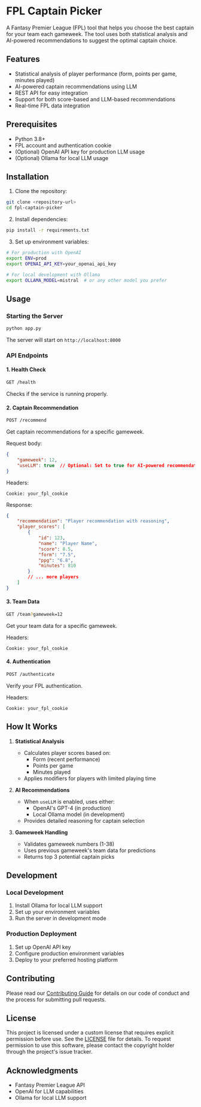 # FPL Captain Picker

A Fantasy Premier League (FPL) tool that helps you choose the best captain for your team each gameweek. The tool uses both statistical analysis and AI-powered recommendations to suggest the optimal captain choice.

## Features

- Statistical analysis of player performance (form, points per game, minutes played)
- AI-powered captain recommendations using LLM
- REST API for easy integration
- Support for both score-based and LLM-based recommendations
- Real-time FPL data integration

## Prerequisites

- Python 3.8+
- FPL account and authentication cookie
- (Optional) OpenAI API key for production LLM usage
- (Optional) Ollama for local LLM usage

## Installation

1. Clone the repository:
```bash
git clone <repository-url>
cd fpl-captain-picker
```

2. Install dependencies:
```bash
pip install -r requirements.txt
```

3. Set up environment variables:
```bash
# For production with OpenAI
export ENV=prod
export OPENAI_API_KEY=your_openai_api_key

# For local development with Ollama
export OLLAMA_MODEL=mistral  # or any other model you prefer
```

## Usage

### Starting the Server

```bash
python app.py
```

The server will start on `http://localhost:8000`

### API Endpoints

#### 1. Health Check
```bash
GET /health
```
Checks if the service is running properly.

#### 2. Captain Recommendation
```bash
POST /recommend
```
Get captain recommendations for a specific gameweek.

Request body:
```json
{
    "gameweek": 12,
    "useLLM": true  // Optional: Set to true for AI-powered recommendations
}
```

Headers:
```
Cookie: your_fpl_cookie
```

Response:
```json
{
    "recommendation": "Player recommendation with reasoning",
    "player_scores": [
        {
            "id": 123,
            "name": "Player Name",
            "score": 8.5,
            "form": "7.5",
            "ppg": "6.8",
            "minutes": 810
        }
        // ... more players
    ]
}
```

#### 3. Team Data
```bash
GET /team?gameweek=12
```
Get your team data for a specific gameweek.

Headers:
```
Cookie: your_fpl_cookie
```

#### 4. Authentication
```bash
POST /authenticate
```
Verify your FPL authentication.

Headers:
```
Cookie: your_fpl_cookie
```

## How It Works

1. **Statistical Analysis**
   - Calculates player scores based on:
     - Form (recent performance)
     - Points per game
     - Minutes played
   - Applies modifiers for players with limited playing time

2. **AI Recommendations**
   - When `useLLM` is enabled, uses either:
     - OpenAI's GPT-4 (in production)
     - Local Ollama model (in development)
   - Provides detailed reasoning for captain selection

3. **Gameweek Handling**
   - Validates gameweek numbers (1-38)
   - Uses previous gameweek's team data for predictions
   - Returns top 3 potential captain picks

## Development

### Local Development
1. Install Ollama for local LLM support
2. Set up your environment variables
3. Run the server in development mode

### Production Deployment
1. Set up OpenAI API key
2. Configure production environment variables
3. Deploy to your preferred hosting platform

## Contributing

Please read our [Contributing Guide](CONTRIBUTING.md) for details on our code of conduct and the process for submitting pull requests.

## License

This project is licensed under a custom license that requires explicit permission before use. See the [LICENSE](LICENSE) file for details. To request permission to use this software, please contact the copyright holder through the project's issue tracker.

## Acknowledgments

- Fantasy Premier League API
- OpenAI for LLM capabilities
- Ollama for local LLM support 